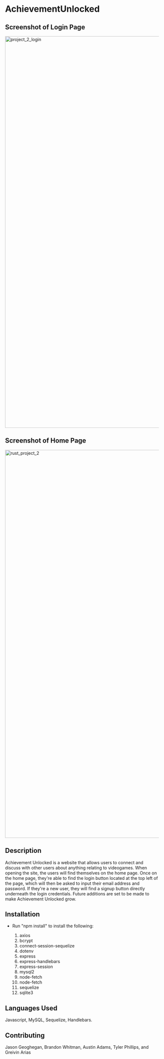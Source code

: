 # AchievementUnlocked

## Screenshot of Login Page
<img width="1280" alt="project_2_login" src="https://github.com/Greivin13/AchievementUnlocked/assets/123614404/0bcefa0b-9bb2-4a30-8d6b-cfa98465d54d">

## Screenshot of Home Page
<img width="1268" alt="rust_project_2" src="https://github.com/Greivin13/AchievementUnlocked/assets/123614404/f0e66872-7e1c-4c97-8229-9fbdb293e894">

## Description
   Achievement Unlocked is a website that allows users to connect and discuss with other users about anything relating to videogames. When opening the site, the users will find themselves on the home page. Once on the home page, they're able to find the login button located at the top left of the page, which will then be asked to input their email address and password. If they're a new user, they will find a signup button directly underneath the login credentials. Future additions are set to be made to make Achievement Unlocked grow.

  ## Installation
  - Run "npm install" to install the following:

    1. axios
    2. bcrypt
    3. connect-session-sequelize
    4. dotenv
    5. express
    6. express-handlebars
    7. express-session
    8. mysql2
    9. node-fetch
    10. node-fetch
    11. sequelize
    12. sqlite3

  ## Languages Used
  Javascript, MySQL, Sequelize, Handlebars.


  ## Contributing
  Jason Geoghegan, Brandon Whitman, Austin Adams, Tyler Phillips, and Greivin Arias